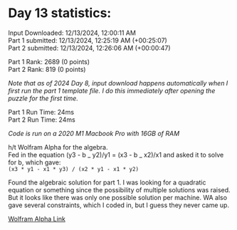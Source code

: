 # Day 13 statistics:

Input Downloaded: 12/13/2024, 12:00:11 AM\
Part 1 submitted: 12/13/2024, 12:25:19 AM (+00:25:07)\
Part 2 submitted: 12/13/2024, 12:26:06 AM (+00:00:47)

Part 1 Rank: 2689 (0 points)\
Part 2 Rank: 819 (0 points)

_Note that as of 2024 Day 8, input download happens automatically when I first run the part 1 template file. I do this immediately after opening the puzzle for the first time._

Part 1 Run Time: 24ms\
Part 2 Run Time: 24ms

_Code is run on a 2020 M1 Macbook Pro with 16GB of RAM_

h/t Wolfram Alpha for the algebra.\
Fed in the equation (y3 - b _ y2)/y1 = (x3 - b _ x2)/x1 and asked it to solve for b, which gave:\
`(x3 * y1 - x1 * y3) / (x2 * y1 - x1 * y2)`

Found the algebraic solution for part 1. I was looking for a quadratic equation or something since the possibility of multiple solutions was raised. But it looks like there was only one possible solution per machine. WA also gave several constraints, which I coded in, but I guess they never came up.

[Wolfram Alpha Link](https://www.wolframalpha.com/input?i2d=true&i=Divide%5B%5C%2840%29Subscript%5By%2C3%5D+-+b+*+Subscript%5By%2C2%5D%5C%2841%29%2CSubscript%5By%2C1%5D%5D+%3D+Divide%5B%5C%2840%29Subscript%5Bx%2C3%5D+-+b+*+Subscript%5Bx%2C2%5D%5C%2841%29%2CSubscript%5Bx%2C1%5D%5D+solve+for+b)
